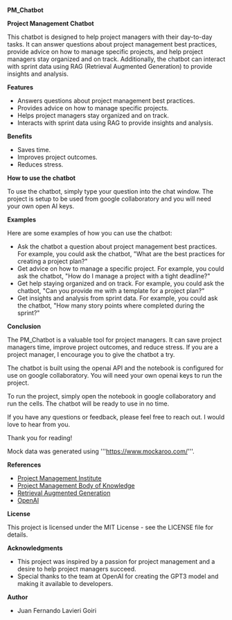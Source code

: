 **PM_Chatbot**

**Project Management Chatbot**

This chatbot is designed to help project managers with their day-to-day tasks. It can answer questions about project management best practices, provide advice on how to manage specific projects, and help project managers stay organized and on track. Additionally, the chatbot can interact with sprint data using RAG (Retrieval Augmented Generation) to provide insights and analysis.

**Features**

* Answers questions about project management best practices.
* Provides advice on how to manage specific projects.
* Helps project managers stay organized and on track.
* Interacts with sprint data using RAG to provide insights and analysis.

**Benefits**

* Saves time.
* Improves project outcomes.
* Reduces stress.

**How to use the chatbot**

To use the chatbot, simply type your question into the chat window. The project is setup to be used from google collaboratory and you will need your own open AI keys.


**Examples**

Here are some examples of how you can use the chatbot:

* Ask the chatbot a question about project management best practices. For example, you could ask the chatbot, "What are the best practices for creating a project plan?"
* Get advice on how to manage a specific project. For example, you could ask the chatbot, "How do I manage a project with a tight deadline?"
* Get help staying organized and on track. For example, you could ask the chatbot, "Can you provide me with a template for a project plan?"
* Get insights and analysis from sprint data. For example, you could ask the chatbot, "How many story points where completed during the sprint?"

**Conclusion**

The PM_Chatbot is a valuable tool for project managers. It can save project managers time, improve project outcomes, and reduce stress. If you are a project manager, I encourage you to give the chatbot a try.

The chatbot is built using the openai API and the notebook is configured for use on google collaboratory. You will need your own openai keys to run the project.

To run the project, simply open the notebook in google collaboratory and run the cells. The chatbot will be ready to use in no time.

If you have any questions or feedback, please feel free to reach out. I would love to hear from you.

Thank you for reading!

Mock data was generated using '''https://www.mockaroo.com/'''.

**References**

* [Project Management Institute](https://www.pmi.org/)
* [Project Management Body of Knowledge](https://www.pmi.org/pmbok-guide-standards)
* [Retrieval Augmented Generation](https://arxiv.org/abs/2005.11401)
* [OpenAI](https://www.openai.com/)

**License**

This project is licensed under the MIT License - see the LICENSE file for details.

**Acknowledgments**

* This project was inspired by a passion for project management and a desire to help project managers succeed.
* Special thanks to the team at OpenAI for creating the GPT3 model and making it available to developers.

**Author**

* Juan Fernando Lavieri Goiri
